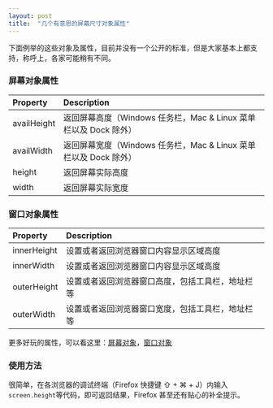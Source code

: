 ```yaml
---
layout: post
title:  "几个有意思的屏幕尺寸对象属性"
---
```


下面例举的这些对象及属性，目前并没有一个公开的标准，但是大家基本上都支持，称呼上，各家可能稍有不同。

### 屏幕对象属性

Property | Description
:------- | :----------
availHeight | 返回屏幕高度（Windows 任务栏，Mac & Linux 菜单栏以及 Dock 除外）
availWidth  | 返回屏幕宽度（Windows 任务栏，Mac & Linux 菜单栏以及 Dock 除外）
height  | 返回屏幕实际高度
width | 返回屏幕实际宽度

### 窗口对象属性

Property | Description
:------- | :----------
innerHeight | 设置或者返回浏览器窗口内容显示区域高度
innerWidth  | 设置或者返回浏览器窗口内容显示区域高度
outerHeight  | 设置或者返回浏览器窗口高度，包括工具栏，地址栏等
outerWidth | 设置或者返回浏览器窗口宽度，包括工具栏，地址栏等

更多好玩的属性，可以看这里：[屏幕对象]，[窗口对象]

### 使用方法
很简单，在各浏览器的调试终端（Firefox 快捷键 ⇧ + ⌘ + J）内输入`screen.height`等代码，即可返回结果，Firefox 甚至还有贴心的补全提示。

[屏幕对象]: http://www.w3schools.com/jsref/obj_screen.asp
[窗口对象]: http://www.w3schools.com/jsref/obj_window.asp
